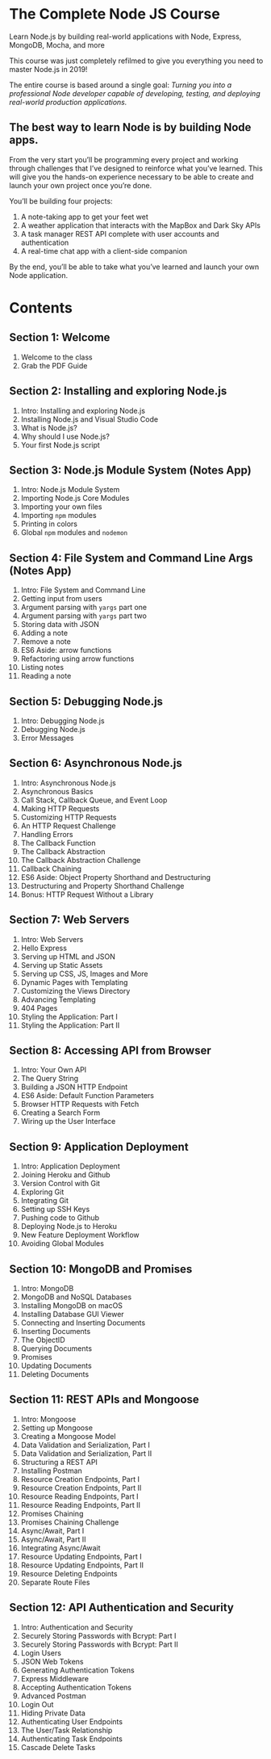 # The Complete Node JS Course

Learn Node.js by building real-world applications with Node, Express, MongoDB, Mocha, and more

This course was just completely refilmed to give you everything you need to master Node.js in 2019!

The entire course is based around a single goal: _Turning you into a professional Node developer capable of developing, testing, and deploying real-world production applications._

## The best way to learn Node is by building Node apps.

From the very start you’ll be programming every project and working through challenges that I’ve designed to reinforce what you’ve learned. This will give you the hands-on experience necessary to be able to create and launch your own project once you’re done.

You’ll be building four projects:

1. A note-taking app to get your feet wet
2. A weather application that interacts with the MapBox and Dark Sky APIs
3. A task manager REST API complete with user accounts and authentication
4. A real-time chat app with a client-side companion

By the end, you’ll be able to take what you’ve learned and launch your own Node application.

# Contents

## Section 1: Welcome
1. Welcome to the class
2. Grab the PDF Guide

## Section 2: Installing and exploring Node.js
1. Intro: Installing and exploring Node.js
2. Installing Node.js and Visual Studio Code
3. What is Node.js?
4. Why should I use Node.js?
5. Your first Node.js script

## Section 3: Node.js Module System (Notes App)
1. Intro: Node.js Module System
2. Importing Node.js Core Modules
3. Importing your own files
4. Importing `npm` modules
5. Printing in colors
6. Global `npm` modules and `nodemon`

## Section 4: File System and Command Line Args (Notes App)
1. Intro: File System and Command Line
2. Getting input from users
3. Argument parsing with `yargs` part one
4. Argument parsing with `yargs` part two
5. Storing data with JSON
6. Adding a note
7. Remove a note
8. ES6 Aside: arrow functions
9. Refactoring using arrow functions
10. Listing notes
11. Reading a note

## Section 5: Debugging Node.js
1. Intro: Debugging Node.js
2. Debugging Node.js
3. Error Messages

## Section 6: Asynchronous Node.js
1. Intro: Asynchronous Node.js
2. Asynchronous Basics
3. Call Stack, Callback Queue, and Event Loop
4. Making HTTP Requests
5. Customizing HTTP Requests
6. An HTTP Request Challenge
7. Handling Errors
8. The Callback Function
9. The Callback Abstraction
10. The Callback Abstraction Challenge
11. Callback Chaining
12. ES6 Aside: Object Property Shorthand and Destructuring
13. Destructuring and Property Shorthand Challenge
14. Bonus: HTTP Request Without a Library

## Section 7: Web Servers
1. Intro: Web Servers
2. Hello Express
3. Serving up HTML and JSON
4. Serving up Static Assets
5. Serving up CSS, JS, Images and More
6. Dynamic Pages with Templating
7. Customizing the Views Directory
8. Advancing Templating
9. 404 Pages
10. Styling the Application: Part I
11. Styling the Application: Part II

## Section 8: Accessing API from Browser
1. Intro: Your Own API
2. The Query String
3. Building a JSON HTTP Endpoint
4. ES6 Aside: Default Function Parameters
5. Browser HTTP Requests with Fetch
6. Creating a Search Form
7. Wiring up the User Interface

## Section 9: Application Deployment
1. Intro: Application Deployment
2. Joining Heroku and Github
3. Version Control with Git
4. Exploring Git
5. Integrating Git
6. Setting up SSH Keys
7. Pushing code to Github
8. Deploying Node.js to Heroku
9. New Feature Deployment Workflow
10. Avoiding Global Modules

## Section 10: MongoDB and Promises
1. Intro: MongoDB
2. MongoDB and NoSQL Databases
3. Installing MongoDB on macOS
4. Installing Database GUI Viewer
5. Connecting and Inserting Documents
6. Inserting Documents
7. The ObjectID
8. Querying Documents
9. Promises
10. Updating Documents
12. Deleting Documents

## Section 11: REST APIs and Mongoose
1. Intro: Mongoose
2. Setting up Mongoose
3. Creating a Mongoose Model
4. Data Validation and Serialization, Part I
5. Data Validation and Serialization, Part II
6. Structuring a REST API
7. Installing Postman
8. Resource Creation Endpoints, Part I
9. Resource Creation Endpoints, Part II
10. Resource Reading Endpoints, Part I
11. Resource Reading Endpoints, Part II
12. Promises Chaining
13. Promises Chaining Challenge
14. Async/Await, Part I
15. Async/Await, Part II
16. Integrating Async/Await
17. Resource Updating Endpoints, Part I
18. Resource Updating Endpoints, Part II
19. Resource Deleting Endpoints
20. Separate Route Files

## Section 12: API Authentication and Security
1. Intro: Authentication and Security
2. Securely Storing Passwords with Bcrypt: Part I
3. Securely Storing Passwords with Bcrypt: Part II
4. Login Users
5. JSON Web Tokens
6. Generating Authentication Tokens
7. Express Middleware
8. Accepting Authentication Tokens
9. Advanced Postman
10. Login Out
11. Hiding Private Data
12. Authenticating User Endpoints
13. The User/Task Relationship
14. Authenticating Task Endpoints
15. Cascade Delete Tasks

